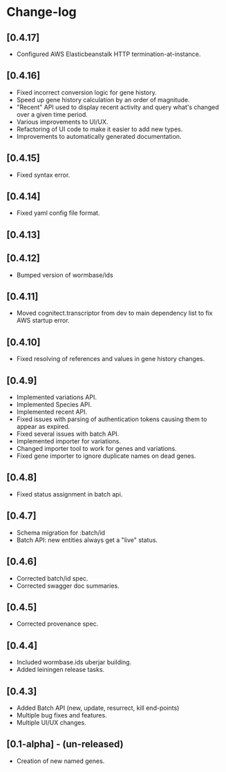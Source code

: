 # Change-log

## [0.4.17]
 - Configured AWS Elasticbeanstalk HTTP termination-at-instance.

## [0.4.16]
 - Fixed incorrect conversion logic for gene history.
 - Speed up gene history calculation by an order of magnitude.
 - "Recent" API used to display recent activity and query what's changed over a given time period.
 - Various improvements to UI/UX.
 - Refactoring of UI code to make it easier to add new types.
 - Improvements to automatically generated documentation.

## [0.4.15]
 - Fixed syntax error.

## [0.4.14]
 - Fixed yaml config file format.

## [0.4.13]

## [0.4.12]
 - Bumped version of wormbase/ids

## [0.4.11]
 - Moved cognitect.transcriptor from dev to main dependency list to fix AWS startup error.

## [0.4.10]
 - Fixed resolving of references and values in gene history changes.

## [0.4.9]
 - Implemented variations API.
 - Implemented Species API.
 - Implemented recent API.
 - Fixed issues with parsing of authentication tokens causing them to appear as expired.
 - Fixed several issues with batch API.
 - Implemented importer for variations.
 - Changed importer tool to work for genes and variations.
 - Fixed gene importer to ignore duplicate names on dead genes.

## [0.4.8]
 - Fixed status assignment in batch api.

## [0.4.7]
 - Schema migration for :batch/id
 - Batch API: new entities always get a "live" status.

## [0.4.6]
 - Corrected batch/id spec.
 - Corrected swagger doc summaries.

## [0.4.5]
 - Corrected provenance spec.

## [0.4.4]
 - Included wormbase.ids uberjar building.
 - Added leiningen release tasks.

## [0.4.3]
 - Added Batch API (new, update, resurrect, kill end-points)
 - Multiple bug fixes and features.
 - Multiple UI/UX changes.

## [0.1-alpha] - (un-released)
 - Creation of new named genes.

